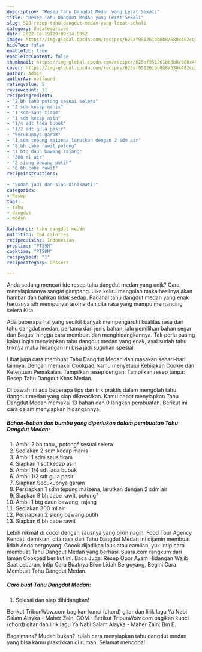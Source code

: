 ```yaml
---
description: "Resep Tahu Dangdut Medan yang Lezat Sekali"
title: "Resep Tahu Dangdut Medan yang Lezat Sekali"
slug: 528-resep-tahu-dangdut-medan-yang-lezat-sekali
category: Uncategorized
date: 2022-10-19T20:09:14.895Z
image: https://img-global.cpcdn.com/recipes/625af951261bb8b8/680x482cq70/tahu-dangdut-medan-foto-resep-utama.jpg
hideToc: false
enableToc: true
enableTocContent: false
thumbnail: https://img-global.cpcdn.com/recipes/625af951261bb8b8/680x482cq70/tahu-dangdut-medan-foto-resep-utama.jpg
cover: https://img-global.cpcdn.com/recipes/625af951261bb8b8/680x482cq70/tahu-dangdut-medan-foto-resep-utama.jpg
author: Admin
authorAv: notfound
ratingvalue: 5
reviewcount: 11
recipeingredient:
- "2 bh tahu potong sesuai selera"
- "2 sdm kecap manis"
- "1 sdm saus tiram"
- "1 sdt kecap asin"
- "1/4 sdt lada bubuk"
- "1/2 sdt gula pasir"
- "Secukupnya garam"
- "1 sdm tepung maizena larutkan dengan 2 sdm air"
- "8 bh cabe rawit potong"
- "1 btg daun bawang rajang"
- "300 ml air"
- "2 siung bawang putih"
- "6 bh cabe rawit"
recipeinstructions:

- "Sudah jadi dan siap dinikmati!"
categories:
- Resep
tags:
- tahu
- dangdut
- medan

katakunci: tahu dangdut medan 
nutrition: 164 calories
recipecuisine: Indonesian
preptime: "PT39M"
cooktime: "PT58M"
recipeyield: "1"
recipecategory: Dessert

---
```





Anda sedang mencari ide resep tahu dangdut medan yang unik? Cara menyiapkannya sangat gampang. Jika keliru mengolah maka hasilnya akan hambar dan bahkan tidak sedap. Padahal tahu dangdut medan yang enak harusnya sih mempunyai aroma dan cita rasa yang mampu memancing selera Kita.





Ada beberapa hal yang sedikit banyak mempengaruhi kualitas rasa dari tahu dangdut medan, pertama dari jenis bahan, lalu pemilihan bahan segar dan Bagus, hingga cara membuat dan menghidangkannya. Tak perlu pusing kalau ingin menyiapkan tahu dangdut medan yang enak,      asal sudah tahu triknya maka hidangan ini bisa jadi suguhan spesial.














Lihat juga cara membuat Tahu Dangdut Medan dan masakan sehari-hari lainnya. Dengan memakai Cookpad, kamu menyetujui Kebijakan Cookie dan Ketentuan Pemakaian. Tampilkan resep dengan: Tampilkan resep tanpa: Resep Tahu Dangdut Khas Medan.






Di bawah ini ada beberapa tips dan trik praktis dalam mengolah tahu dangdut medan yang siap dikreasikan. Kamu dapat menyiapkan Tahu Dangdut Medan memakai 13 bahan dan 0 langkah pembuatan. Berikut ini cara dalam menyiapkan hidangannya.

<!--inarticleads1-->

##### Bahan-bahan dan bumbu yang diperlukan dalam pembuatan Tahu Dangdut Medan:

1. Ambil 2 bh tahu,, potong² sesuai selera
1. Sediakan 2 sdm kecap manis
1. Ambil 1 sdm saus tiram
1. Siapkan 1 sdt kecap asin
1. Ambil 1/4 sdt lada bubuk
1. Ambil 1/2 sdt gula pasir
1. Siapkan Secukupnya garam
1. Persiapkan 1 sdm tepung maizena, larutkan dengan 2 sdm air
1. Siapkan 8 bh cabe rawit, potong²
1. Ambil 1 btg daun bawang, rajang
1. Sediakan 300 ml air
1. Persiapkan 2 siung bawang putih
1. Siapkan 6 bh cabe rawit


Lebih nikmat di cocol dengan sausnya yang bikih nagih. Food Tour Agency Kendati demikian, cita rasa dari Tahu Dangdut Medan ini dijamin membuat lidah Anda bergoyang. Cocok dijadikan lauk atau camilan, yuk intip cara membuat Tahu Dangdut Medan yang berhasil Suara.com rangkum dari laman Cookpad berikut ini. Baca Juga: Resep Opor Ayam Hidangan Wajib Saat Lebaran, Intip Cara Buatnya Bikin Lidah Bergoyang, Begini Cara Membuat Tahu Dangdut Medan. 

<!--inarticleads2-->

##### Cara buat Tahu Dangdut Medan:


1. Selesai dan siap dihidangkan!

Berikut TribunWow.com bagikan kunci (chord) gitar dan lirik lagu Ya Nabi Salam Alayka - Maher Zain. COM - Berikut TribunWow.com bagikan kunci (chord) gitar dan lirik lagu Ya Nabi Salam Alayka - Maher Zain: Bm E. 

Bagaimana? Mudah bukan? Itulah cara menyiapkan tahu dangdut medan yang bisa kamu praktikkan di rumah. Selamat mencoba!
